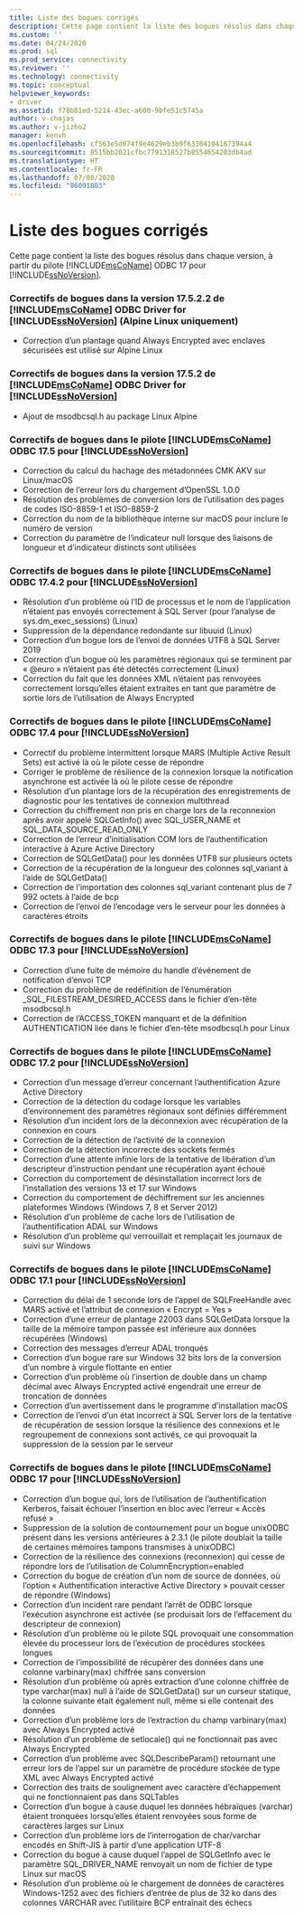```yaml
---
title: Liste des bogues corrigés
description: Cette page contient la liste des bogues résolus dans chaque version, à partir du pilote Microsoft ODBC 17 pour SQL Server.
ms.custom: ''
ms.date: 04/24/2020
ms.prod: sql
ms.prod_service: connectivity
ms.reviewer: ''
ms.technology: connectivity
ms.topic: conceptual
helpviewer_keywords:
- driver
ms.assetid: f78b81ed-5214-43ec-a600-9bfe51c5745a
author: v-chojas
ms.author: v-jizho2
manager: kenvh
ms.openlocfilehash: cf563e5d074f9e4629eb3b9f63304104167394a4
ms.sourcegitcommit: 8515bb2021cfbc7791318527b8554654203db4ad
ms.translationtype: HT
ms.contentlocale: fr-FR
ms.lasthandoff: 07/08/2020
ms.locfileid: "86091803"
---
```

# <a name="list-of-bugs-fixed"></a>Liste des bogues corrigés

Cette page contient la liste des bogues résolus dans chaque version, à partir du pilote [!INCLUDE[msCoName](../../includes/msconame_md.md)] ODBC 17 pour [!INCLUDE[ssNoVersion](../../includes/ssnoversion-md.md)].

### <a name="bug-fixes-in-the-msconame-odbc-driver-17522-for-ssnoversion-alpine-linux-only"></a>Correctifs de bogues dans la version 17.5.2.2 de [!INCLUDE[msCoName](../../includes/msconame_md.md)] ODBC Driver for [!INCLUDE[ssNoVersion](../../includes/ssnoversion-md.md)] (Alpine Linux uniquement)

- Correction d’un plantage quand Always Encrypted avec enclaves sécurisées est utilisé sur Alpine Linux

### <a name="bug-fixes-in-the-msconame-odbc-driver-1752-for-ssnoversion"></a>Correctifs de bogues dans la version 17.5.2 de [!INCLUDE[msCoName](../../includes/msconame_md.md)] ODBC Driver for [!INCLUDE[ssNoVersion](../../includes/ssnoversion-md.md)]

- Ajout de msodbcsql.h au package Linux Alpine

### <a name="bug-fixes-in-the-msconame-odbc-driver-175-for-ssnoversion"></a>Correctifs de bogues dans le pilote [!INCLUDE[msCoName](../../includes/msconame_md.md)] ODBC 17.5 pour [!INCLUDE[ssNoVersion](../../includes/ssnoversion-md.md)]

- Correction du calcul du hachage des métadonnées CMK AKV sur Linux/macOS
- Correction de l’erreur lors du chargement d’OpenSSL 1.0.0
- Résolution des problèmes de conversion lors de l’utilisation des pages de codes ISO-8859-1 et ISO-8859-2
- Correction du nom de la bibliothèque interne sur macOS pour inclure le numéro de version
- Correction du paramètre de l’indicateur null lorsque des liaisons de longueur et d’indicateur distincts sont utilisées

### <a name="bug-fixes-in-the-msconame-odbc-driver-1742-for-ssnoversion"></a>Correctifs de bogues dans le pilote [!INCLUDE[msCoName](../../includes/msconame_md.md)] ODBC 17.4.2 pour [!INCLUDE[ssNoVersion](../../includes/ssnoversion-md.md)]

 - Résolution d’un problème où l’ID de processus et le nom de l’application n’étaient pas envoyés correctement à SQL Server (pour l’analyse de sys.dm_exec_sessions) (Linux)
 - Suppression de la dépendance redondante sur libuuid (Linux)
 - Correction d’un bogue lors de l’envoi de données UTF8 à SQL Server 2019
 - Correction d’un bogue où les paramètres régionaux qui se terminent par « @euro » n’étaient pas été détectés correctement (Linux)
 - Correction du fait que les données XML n’étaient pas renvoyées correctement lorsqu’elles étaient extraites en tant que paramètre de sortie lors de l’utilisation de Always Encrypted

### <a name="bug-fixes-in-the-msconame-odbc-driver-174-for-ssnoversion"></a>Correctifs de bogues dans le pilote [!INCLUDE[msCoName](../../includes/msconame_md.md)] ODBC 17.4 pour [!INCLUDE[ssNoVersion](../../includes/ssnoversion-md.md)]

- Correctif du problème intermittent lorsque MARS (Multiple Active Result Sets) est activé là où le pilote cesse de répondre
- Corriger le problème de résilience de la connexion lorsque la notification asynchrone est activée là où le pilote cesse de répondre
- Résolution d’un plantage lors de la récupération des enregistrements de diagnostic pour les tentatives de connexion multithread
- Correction du chiffrement non pris en charge lors de la reconnexion après avoir appelé SQLGetInfo() avec SQL_USER_NAME et SQL_DATA_SOURCE_READ_ONLY
- Correction de l’erreur d’initialisation COM lors de l’authentification interactive à Azure Active Directory
- Correction de SQLGetData() pour les données UTF8 sur plusieurs octets
- Correction de la récupération de la longueur des colonnes sql_variant à l’aide de SQLGetData()
- Correction de l’importation des colonnes sql_variant contenant plus de 7 992 octets à l’aide de bcp
- Correction de l’envoi de l’encodage vers le serveur pour les données à caractères étroits

### <a name="bug-fixes-in-the-msconame-odbc-driver-173-for-ssnoversion"></a>Correctifs de bogues dans le pilote [!INCLUDE[msCoName](../../includes/msconame_md.md)] ODBC 17.3 pour [!INCLUDE[ssNoVersion](../../includes/ssnoversion-md.md)]

- Correction d’une fuite de mémoire du handle d’événement de notification d’envoi TCP
- Correction du problème de redéfinition de l’énumération _SQL_FILESTREAM_DESIRED_ACCESS dans le fichier d’en-tête msodbcsql.h
- Correction de l’ACCESS_TOKEN manquant et de la définition AUTHENTICATION liée dans le fichier d’en-tête msodbcsql.h pour Linux

### <a name="bug-fixes-in-the-msconame-odbc-driver-172-for-ssnoversion"></a>Correctifs de bogues dans le pilote [!INCLUDE[msCoName](../../includes/msconame_md.md)] ODBC 17.2 pour [!INCLUDE[ssNoVersion](../../includes/ssnoversion-md.md)]

- Correction d’un message d’erreur concernant l’authentification Azure Active Directory
- Correction de la détection du codage lorsque les variables d’environnement des paramètres régionaux sont définies différemment
- Résolution d’un incident lors de la déconnexion avec récupération de la connexion en cours
- Correction de la détection de l’activité de la connexion
- Correction de la détection incorrecte des sockets fermés
- Correction d’une attente infinie lors de la tentative de libération d’un descripteur d’instruction pendant une récupération ayant échoué
- Correction du comportement de désinstallation incorrect lors de l’installation des versions 13 et 17 sur Windows
- Correction du comportement de déchiffrement sur les anciennes plateformes Windows (Windows 7, 8 et Server 2012)
- Résolution d’un problème de cache lors de l’utilisation de l’authentification ADAL sur Windows
- Résolution d’un problème qui verrouillait et remplaçait les journaux de suivi sur Windows

### <a name="bug-fixes-in-the-msconame-odbc-driver-171-for-ssnoversion"></a>Correctifs de bogues dans le pilote [!INCLUDE[msCoName](../../includes/msconame_md.md)] ODBC 17.1 pour [!INCLUDE[ssNoVersion](../../includes/ssnoversion-md.md)]

- Correction du délai de 1 seconde lors de l’appel de SQLFreeHandle avec MARS activé et l’attribut de connexion « Encrypt = Yes »
- Correction d’une erreur de plantage 22003 dans SQLGetData lorsque la taille de la mémoire tampon passée est inférieure aux données récupérées (Windows)
- Correction des messages d’erreur ADAL tronqués
- Correction d’un bogue rare sur Windows 32 bits lors de la conversion d’un nombre à virgule flottante en entier
- Correction d’un problème où l’insertion de double dans un champ décimal avec Always Encrypted activé engendrait une erreur de troncation de données
- Correction d’un avertissement dans le programme d’installation macOS
- Correction de l’envoi d’un état incorrect à SQL Server lors de la tentative de récupération de session lorsque la résilience des connexions et le regroupement de connexions sont activés, ce qui provoquait la suppression de la session par le serveur

### <a name="bug-fixes-in-the-msconame-odbc-driver-17-for-ssnoversion"></a>Correctifs de bogues dans le pilote [!INCLUDE[msCoName](../../includes/msconame_md.md)] ODBC 17 pour [!INCLUDE[ssNoVersion](../../includes/ssnoversion-md.md)]

- Correction d’un bogue qui, lors de l’utilisation de l’authentification Kerberos, faisait échouer l’insertion en bloc avec l’erreur « Accès refusé »
- Suppression de la solution de contournement pour un bogue unixODBC présent dans les versions antérieures à 2.3.1 (le pilote doublait la taille de certaines mémoires tampons transmises à unixODBC)
- Correction de la résilience des connexions (reconnexion) qui cesse de répondre lors de l’utilisation de ColumnEncryption=enabled
- Correction du bogue de création d’un nom de source de données, où l’option « Authentification interactive Active Directory » pouvait cesser de répondre (Windows)
- Correction d’un incident rare pendant l’arrêt de ODBC lorsque l’exécution asynchrone est activée (se produisait lors de l’effacement du descripteur de connexion)
- Résolution d’un problème où le pilote SQL provoquait une consommation élevée du processeur lors de l’exécution de procédures stockées longues
- Correction de l’impossibilité de récupérer des données dans une colonne varbinary(max) chiffrée sans conversion
- Résolution d’un problème où après extraction d’une colonne chiffrée de type varchar(max) null à l’aide de SQLGetData() sur un curseur statique, la colonne suivante était également null, même si elle contenait des données
- Correction d’un problème lors de l’extraction du champ varbinary(max) avec Always Encrypted activé
- Résolution d’un problème de setlocale() qui ne fonctionnait pas avec Always Encrypted
- Correction d’un problème avec SQLDescribeParam() retournant une erreur lors de l’appel sur un paramètre de procédure stockée de type XML avec Always Encrypted activé
- Correction des traits de soulignement avec caractère d’échappement qui ne fonctionnaient pas dans SQLTables
- Correction d’un bogue à cause duquel les données hébraïques (varchar) étaient tronquées lorsqu’elles étaient renvoyées sous forme de caractères larges sur Linux
- Correction d’un problème lors de l’interrogation de char/varchar encodés en Shift-JIS à partir d’une application UTF-8
- Correction du bogue à cause duquel l’appel de SQLGetInfo avec le paramètre SQL_DRIVER_NAME renvoyait un nom de fichier de type Linux sur macOS
- Résolution d’un problème où le chargement de données de caractères Windows-1252 avec des fichiers d’entrée de plus de 32 ko dans des colonnes VARCHAR avec l’utilitaire BCP entraînait des échecs
